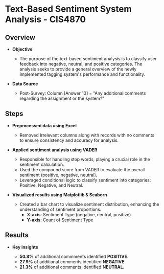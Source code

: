 # Text-Based Sentiment System Analysis - CIS4870
## Overview
- **Objective**
  - The purpose of the text-based sentiment analysis is to classify user feedback into negative, neutral, and positive categories. The analysis seeks to provide a general overview of the newly implemented tagging system's performance and functionality.
  
- **Data Source**
  - Post-Survey: Column [Answer 13] = "Any additional comments regarding the assignment or the system?"

## Steps
- **Preprocessed data using Excel**
  - Removed Irrelevant columns along with records with no comments to ensure consistency and accuracy for analysis.
    
- **Applied sentiment analysis using VADER**
  - Responsible for handling stop words, playing a crucial role in the sentiment calculation.
  - Used the compound score from VADER to evaluate the overall sentiment (positive, negative, neutral).
  - Leveraged conditional logic to classify sentiment into categories: Positive, Negative, and Neutral.
  
- **Visualized results using Matplotlib & Seaborn**
  - Created a bar chart to visualize sentiment distribution, enhancing the understanding of sentiment proportions.
    - **X-axis**: Sentiment Type (negative, neutral, positive)
    - **Y-axis**: Count of Sentiment Type

## Results
- **Key insights**

  - **50.8%** of additional commments identified **POSITIVE**.
  - **27.9%** of additional comments identified **NEGATIVE**.
  - **21.3%** of additional comments identified **NEUTRAL**.
